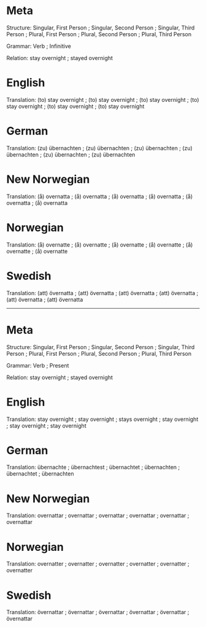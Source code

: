Meta
====

Structure: Singular, First Person ; Singular, Second Person ; Singular, Third Person ;
           Plural, First Person   ; Plural, Second Person   ; Plural, Third Person

Grammar:   Verb ; Infinitive

Relation:  stay overnight ; stayed overnight



English
=======

Translation: (to) stay overnight ; (to) stay overnight ; (to) stay overnight ;
             (to) stay overnight ; (to) stay overnight ; (to) stay overnight



German
======

Translation: (zu) übernachten ; (zu) übernachten ; (zu) übernachten ;
             (zu) übernachten ; (zu) übernachten ; (zu) übernachten



New Norwegian
=============

Translation: (å) overnatta ; (å) overnatta ; (å) overnatta ;
             (å) overnatta ; (å) overnatta ; (å) overnatta



Norwegian
=========

Translation: (å) overnatte ; (å) overnatte ; (å) overnatte ;
             (å) overnatte ; (å) overnatte ; (å) overnatte



Swedish
=======

Translation: (att) övernatta ; (att) övernatta ; (att) övernatta ;
             (att) övernatta ; (att) övernatta ; (att) övernatta



--------------------------------------------------------------------------------

Meta
====

Structure: Singular, First Person ; Singular, Second Person ; Singular, Third Person ;
           Plural, First Person   ; Plural, Second Person   ; Plural, Third Person

Grammar:   Verb ; Present

Relation:  stay overnight ; stayed overnight



English
=======

Translation: stay overnight ; stay overnight ; stays overnight ;
             stay overnight ; stay overnight ; stay overnight



German
======

Translation: übernachte  ; übernachtest ; übernachtet ;
             übernachten ; übernachtet  ; übernachten



New Norwegian
=============

Translation: overnattar ; overnattar ; overnattar ;
             overnattar ; overnattar ; overnattar



Norwegian
=========

Translation: overnatter ; overnatter ; overnatter ;
             overnatter ; overnatter ; overnatter



Swedish
=======

Translation: övernattar ; övernattar ; övernattar ;
             övernattar ; övernattar ; övernattar

